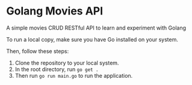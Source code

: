 # Golang Movies API

A simple movies CRUD RESTful API to learn and experiment with Golang

To run a local copy, make sure you have Go installed on your system.

Then, follow these steps:

1. Clone the repository to your local system.
2. In the root directory, run `go get .`
3. Then run `go run main.go` to run the application.